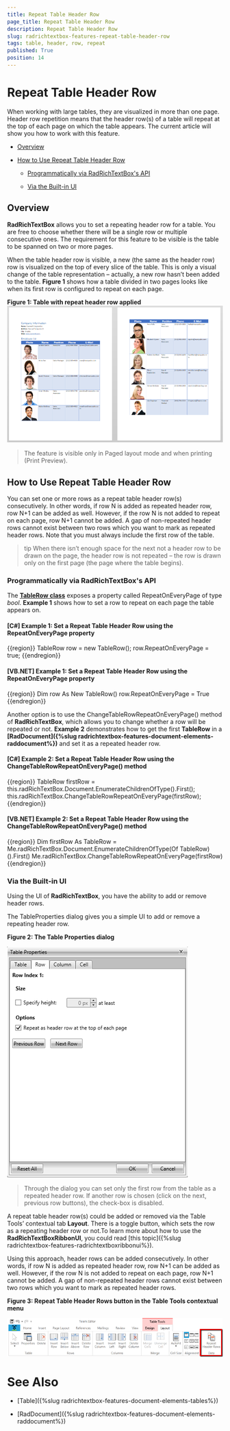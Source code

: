 ```yaml
---
title: Repeat Table Header Row
page_title: Repeat Table Header Row
description: Repeat Table Header Row
slug: radrichtextbox-features-repeat-table-header-row
tags: table, header, row, repeat
published: True
position: 14
---
```


# Repeat Table Header Row

When working with large tables, they are visualized in more than one page. Header row repetition means that the header row(s) of a table will repeat at the top of each page on which the table appears. The current article will show you how to work with this feature.


* [Overview](#overview)

* [How to Use Repeat Table Header Row](#how-to-use-repeat-table-header-row)

	* [Programmatically via RadRichTextBox's API](#programmatically-via-radrichtextboxs-api)

	* [Via the Built-in UI](#via-the-built-in-ui)


## Overview

__RadRichTextBox__ allows you to set a repeating header row for a table. You are free to choose whether there will be a single row or multiple consecutive ones. The requirement for this feature to be visible is the table to be spanned on two or more pages.

When the table header row is visible, a new (the same as the header row) row is visualized on the top of every slice of the table. This is only a visual change of the table representation – actually, a new row hasn’t been added to the table. __Figure 1__ shows how a table divided in two pages looks like when its first row is configured to repeat on each page.

__Figure 1: Table with repeat header row applied__
![RadRichTextBox Features Repeat Table Header Row 02](images/RadRichTextBox_Features_Repeat_Table_Header_Row_02.png)

>The feature is visible only in Paged layout mode and when printing (Print Preview). 

## How to Use Repeat Table Header Row

You can set one or more rows as a repeat table header row(s) consecutively. In other words, if row N is added as repeated header row, row N+1 can be added as well. However, if the row N is not added to repeat on each page, row N+1 cannot be added. A gap of non-repeated header rows cannot exist between two rows which you want to mark as repeated header rows. Note that you must always include the first row of the table.

>tip When there isn’t enough space for the next not a header row to be drawn on the page, the header row is not repeated – the row is drawn only on the first page (the page where the table begins).

### Programmatically via RadRichTextBox's API

The __[TableRow class](http://docs.telerik.com/devtools/wpf/api/html/T_Telerik_Windows_Documents_Model_TableRow.htm)__ exposes a property called RepeatOnEveryPage of type *bool*. __Example 1__ shows how to set a row to repeat on each page the table appears on.


#### __[C#] Example 1: Set a Repeat Table Header Row using the RepeatOnEveryPage property__

{{region}}
	TableRow row = new TableRow();
	row.RepeatOnEveryPage = true;
{{endregion}}

#### __[VB.NET] Example 1: Set a Repeat Table Header Row using the RepeatOnEveryPage property__

{{region}}
	Dim row As New TableRow()
	row.RepeatOnEveryPage = True
{{endregion}}


Another option is to use the ChangeTableRowRepeatOnEveryPage() method of __RadRichTextBox__, which allows you to change whether a row will be repeated or not. __Example 2__ demonstrates how to get the first __TableRow__ in a __[RadDocument]({%slug radrichtextbox-features-document-elements-raddocument%})__ and set it as a repeated header row.

#### __[C#] Example 2: Set a Repeat Table Header Row using the ChangeTableRowRepeatOnEveryPage() method__

{{region}}
	TableRow firstRow = this.radRichTextBox.Document.EnumerateChildrenOfType<TableRow>().First();
	this.radRichTextBox.ChangeTableRowRepeatOnEveryPage(firstRow);
{{endregion}}

#### __[VB.NET] Example 2: Set a Repeat Table Header Row using the ChangeTableRowRepeatOnEveryPage() method__

{{region}}
	Dim firstRow As TableRow = Me.radRichTextBox.Document.EnumerateChildrenOfType(Of TableRow)().First()
	Me.radRichTextBox.ChangeTableRowRepeatOnEveryPage(firstRow)
{{endregion}}



### Via the Built-in UI

Using the UI of __RadRichTextBox__, you have the ability to add or remove header rows.

The TableProperties dialog gives you a simple UI to add or remove a repeating header row.

__Figure 2: The Table Properties dialog__

![RadRichTextBox Features Repeat Table Header Row 0](images/RadRichTextBox_Features_Repeat_Table_Header_Row_0.png)

>Through the dialog you can set only the first row from the table as a repeated header row. If another row is chosen (click on the next, previous row buttons), the check-box is disabled. 


A repeat table header row(s) could be added or removed via the Table Tools’ contextual tab __Layout__. There is a toggle button, which sets the row as a repeating header row or not.To learn more about how to use the __RadRichTextBoxRibbonUI__, you could read [this topic]({%slug radrichtextbox-features-radrichtextboxribbonui%}).

Using this approach, header rows can be added consecutively. In other words, if row N is added as repeated header row, row N+1 can be added as well. However, if the row N is not added to repeat on each page, row N+1 cannot be added. A gap of non-repeated header rows cannot exist between two rows which you want to mark as repeated header rows. 

__Figure 3: Repeat Table Header Rows button in the Table Tools contextual menu__

![RadRichTextBox Features Repeat Table Header Row 1](images/RadRichTextBox_Features_Repeat_Table_Header_Row_1.png)



# See Also

* [Table]({%slug radrichtextbox-features-document-elements-tables%})

* [RadDocument]({%slug radrichtextbox-features-document-elements-raddocument%})